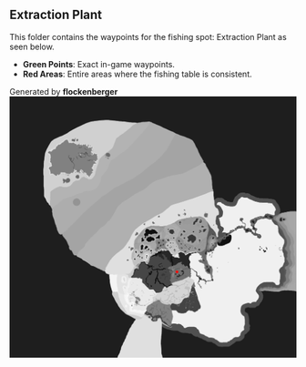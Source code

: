 ## Extraction Plant
This folder contains the waypoints for the fishing spot: Extraction Plant as seen below.

- **Green Points**: Exact in-game waypoints.
- **Red Areas**: Entire areas where the fishing table is consistent.

Generated by **flockenberger**
![Extraction Plant](./Preview.png?raw=true "Extraction Plant")